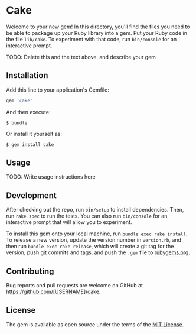 # Cake

Welcome to your new gem! In this directory, you'll find the files you need to be able to package up your Ruby library into a gem. Put your Ruby code in the file `lib/cake`. To experiment with that code, run `bin/console` for an interactive prompt.

TODO: Delete this and the text above, and describe your gem

## Installation

Add this line to your application's Gemfile:

```ruby
gem 'cake'
```

And then execute:

    $ bundle

Or install it yourself as:

    $ gem install cake

## Usage

TODO: Write usage instructions here

## Development

After checking out the repo, run `bin/setup` to install dependencies. Then, run `rake spec` to run the tests. You can also run `bin/console` for an interactive prompt that will allow you to experiment.

To install this gem onto your local machine, run `bundle exec rake install`. To release a new version, update the version number in `version.rb`, and then run `bundle exec rake release`, which will create a git tag for the version, push git commits and tags, and push the `.gem` file to [rubygems.org](https://rubygems.org).

## Contributing

Bug reports and pull requests are welcome on GitHub at https://github.com/[USERNAME]/cake.

## License

The gem is available as open source under the terms of the [MIT License](https://opensource.org/licenses/MIT).

